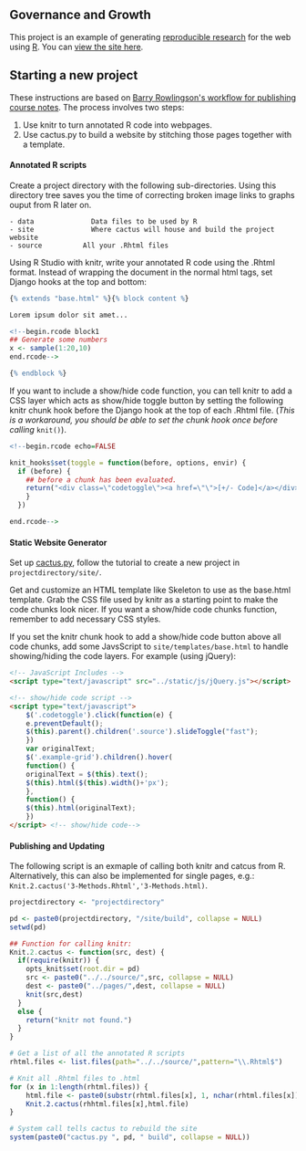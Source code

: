 ## Governance and Growth

This project is an example of generating [reproducible research](http://yihui.name/en/2012/06/enjoyable-reproducible-research/) for the web using [R](http://www.r-project.org). You can [view the site here](http://russellshepherd.com/gov-and-growth/site/build/). 

## Starting a new project

These instructions are based on [Barry Rowlingson's workflow for publishing course notes](http://geospaced.blogspot.tw/2012/05/knitr-cactus-twitterbootstrap-jquery.html). The process involves two steps:

1. Use knitr to turn annotated R code into webpages.
2. Use cactus.py to build a website by stitching those pages together with a template.

#### Annotated R scripts

Create a project directory with the following sub-directories. Using this directory tree saves you the time of correcting broken image links to graphs ouput from R later on.

    - data				Data files to be used by R
    - site				Where cactus will house and build the project website  
    - source          All your .Rhtml files

Using R Studio with knitr, write your annotated R code using the .Rhtml format. Instead of wrapping the document in the normal html tags, set Django hooks at the top and bottom:

```r
{% extends "base.html" %}{% block content %}

Lorem ipsum dolor sit amet...

<!--begin.rcode block1
## Generate some numbers
x <- sample(1:20,10)
end.rcode-->

{% endblock %}
```

If you want to include a show/hide code function, you can tell knitr to add a CSS layer which acts as show/hide toggle button by setting the following knitr chunk hook before the Django hook at the top of each .Rhtml file. (*This is a workaround, you should be able to set the chunk hook once before calling* `knit()`).

```r
<!--begin.rcode echo=FALSE

knit_hooks$set(toggle = function(before, options, envir) {
  if (before) {
    ## before a chunk has been evaluated.
    return("<div class=\"codetoggle\"><a href=\"\">[+/- Code]</a></div>")
    }
  })

end.rcode-->
```

#### Static Website Generator

Set up [cactus.py](https://github.com/koenbok/Cactus), follow the tutorial to create a new project in `projectdirectory/site/`. 

Get and customize an HTML template like Skeleton to use as the base.html template. Grab the CSS file used by knitr as a starting point to make the code chunks look nicer. If you want a show/hide code chunks function, remember to add necessary CSS styles.

If you set the knitr chunk hook to add a show/hide code button above all code chunks, add some JavsScript to `site/templates/base.html` to handle showing/hiding the code layers. For example (using jQuery):

```html
<!-- JavaScript Includes -->
<script type="text/javascript" src="../static/js/jQuery.js"></script>

<!-- show/hide code script -->
<script type="text/javascript">
	$('.codetoggle').click(function(e) {
	e.preventDefault();
	$(this).parent().children('.source').slideToggle("fast");
	})
	var originalText;
	$('.example-grid').children().hover(
	function() {
	originalText = $(this).text();
	$(this).html($(this).width()+'px');
	},
	function() {
	$(this).html(originalText);
	}) 
</script> <!-- show/hide code-->
```

#### Publishing and Updating

The following script is an exmaple of calling both knitr and catcus from R. Alternatively, this can also be implemented for single pages, e.g.: `Knit.2.cactus('3-Methods.Rhtml','3-Methods.html)`.

```R
projectdirectory <- "projectdirectory" 

pd <- paste0(projectdirectory, "/site/build", collapse = NULL)
setwd(pd)

## Function for calling knitr:
Knit.2.cactus <- function(src, dest) {
  if(require(knitr)) {
    opts_knit$set(root.dir = pd) 
    src <- paste0("../../source/",src, collapse = NULL)
    dest <- paste0("../pages/",dest, collapse = NULL)
    knit(src,dest)
  }
  else {
    return("knitr not found.")
  }
}

# Get a list of all the annotated R scripts
rhtml.files <- list.files(path="../../source/",pattern="\\.Rhtml$")

# Knit all .Rhtml files to .html
for (x in 1:length(rhtml.files)) {
	html.file <- paste0(substr(rhtml.files[x], 1, nchar(rhtml.files[x])-6),".html", collapse = NULL)
	Knit.2.cactus(rhhtml.files[x],html.file)
}

# System call tells cactus to rebuild the site
system(paste0("cactus.py ", pd, " build", collapse = NULL))
```
